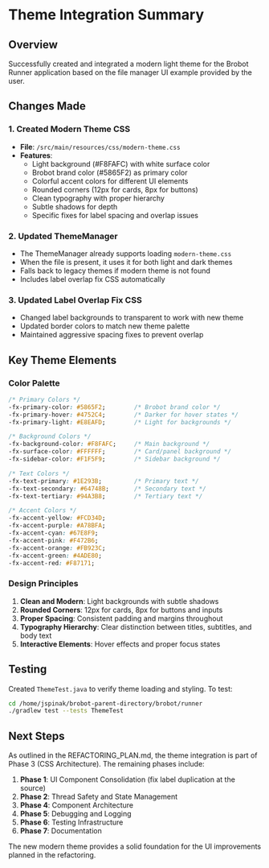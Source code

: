 # Theme Integration Summary

## Overview
Successfully created and integrated a modern light theme for the Brobot Runner application based on the file manager UI example provided by the user.

## Changes Made

### 1. Created Modern Theme CSS
- **File**: `/src/main/resources/css/modern-theme.css`
- **Features**:
  - Light background (#F8FAFC) with white surface color
  - Brobot brand color (#5865F2) as primary color
  - Colorful accent colors for different UI elements
  - Rounded corners (12px for cards, 8px for buttons)
  - Clean typography with proper hierarchy
  - Subtle shadows for depth
  - Specific fixes for label spacing and overlap issues

### 2. Updated ThemeManager
- The ThemeManager already supports loading `modern-theme.css`
- When the file is present, it uses it for both light and dark themes
- Falls back to legacy themes if modern theme is not found
- Includes label overlap fix CSS automatically

### 3. Updated Label Overlap Fix CSS
- Changed label backgrounds to transparent to work with new theme
- Updated border colors to match new theme palette
- Maintained aggressive spacing fixes to prevent overlap

## Key Theme Elements

### Color Palette
```css
/* Primary Colors */
-fx-primary-color: #5865F2;        /* Brobot brand color */
-fx-primary-hover: #4752C4;        /* Darker for hover states */
-fx-primary-light: #E8EAFD;        /* Light for backgrounds */

/* Background Colors */
-fx-background-color: #F8FAFC;     /* Main background */
-fx-surface-color: #FFFFFF;        /* Card/panel background */
-fx-sidebar-color: #F1F5F9;        /* Sidebar background */

/* Text Colors */
-fx-text-primary: #1E293B;         /* Primary text */
-fx-text-secondary: #64748B;       /* Secondary text */
-fx-text-tertiary: #94A3B8;        /* Tertiary text */

/* Accent Colors */
-fx-accent-yellow: #FCD34D;
-fx-accent-purple: #A78BFA;
-fx-accent-cyan: #67E8F9;
-fx-accent-pink: #F472B6;
-fx-accent-orange: #FB923C;
-fx-accent-green: #4ADE80;
-fx-accent-red: #F87171;
```

### Design Principles
1. **Clean and Modern**: Light backgrounds with subtle shadows
2. **Rounded Corners**: 12px for cards, 8px for buttons and inputs
3. **Proper Spacing**: Consistent padding and margins throughout
4. **Typography Hierarchy**: Clear distinction between titles, subtitles, and body text
5. **Interactive Elements**: Hover effects and proper focus states

## Testing

Created `ThemeTest.java` to verify theme loading and styling. To test:
```bash
cd /home/jspinak/brobot-parent-directory/brobot/runner
./gradlew test --tests ThemeTest
```

## Next Steps

As outlined in the REFACTORING_PLAN.md, the theme integration is part of Phase 3 (CSS Architecture). The remaining phases include:

1. **Phase 1**: UI Component Consolidation (fix label duplication at the source)
2. **Phase 2**: Thread Safety and State Management
3. **Phase 4**: Component Architecture
4. **Phase 5**: Debugging and Logging
5. **Phase 6**: Testing Infrastructure
6. **Phase 7**: Documentation

The new modern theme provides a solid foundation for the UI improvements planned in the refactoring.